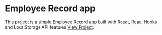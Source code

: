 # Employee Record app

This project is a simple Employee Record app built with React, React Hooks and LocalStorage API features [View Project](https://ceofvo.github.io/employee-record/).

